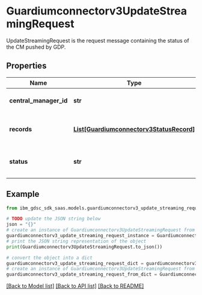 # Guardiumconnectorv3UpdateStreamingRequest

UpdateStreamingRequest is the request message containing the status of the CM pushed by GDP.

## Properties

Name | Type | Description | Notes
------------ | ------------- | ------------- | -------------
**central_manager_id** | **str** | ID of central manager. | [optional] 
**records** | [**List[Guardiumconnectorv3StatusRecord]**](Guardiumconnectorv3StatusRecord.md) | Status records pushed from GDP. | [optional] 
**status** | **str** | Status response from GDP grdapi. | [optional] 

## Example

```python
from ibm_gdsc_sdk_saas.models.guardiumconnectorv3_update_streaming_request import Guardiumconnectorv3UpdateStreamingRequest

# TODO update the JSON string below
json = "{}"
# create an instance of Guardiumconnectorv3UpdateStreamingRequest from a JSON string
guardiumconnectorv3_update_streaming_request_instance = Guardiumconnectorv3UpdateStreamingRequest.from_json(json)
# print the JSON string representation of the object
print(Guardiumconnectorv3UpdateStreamingRequest.to_json())

# convert the object into a dict
guardiumconnectorv3_update_streaming_request_dict = guardiumconnectorv3_update_streaming_request_instance.to_dict()
# create an instance of Guardiumconnectorv3UpdateStreamingRequest from a dict
guardiumconnectorv3_update_streaming_request_from_dict = Guardiumconnectorv3UpdateStreamingRequest.from_dict(guardiumconnectorv3_update_streaming_request_dict)
```
[[Back to Model list]](../README.md#documentation-for-models) [[Back to API list]](../README.md#documentation-for-api-endpoints) [[Back to README]](../README.md)


